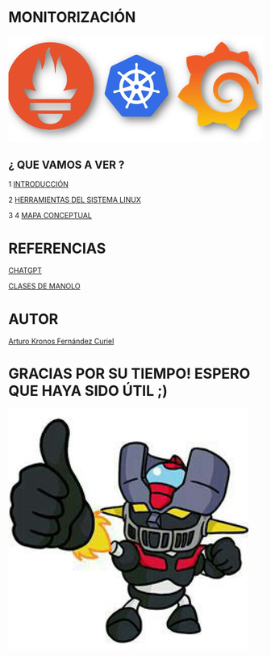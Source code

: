 # MONITORIZACIÓN

 ![portada](img/portada.jpg)

## ¿ QUE VAMOS A VER ?

1 [INTRODUCCIÓN](INTRODUCCION.md)

2 [HERRAMIENTAS DEL SISTEMA LINUX](PROCESOS.md)

3 
4 [MAPA CONCEPTUAL](img/mapa2.png)

# REFERENCIAS

 [CHATGPT](https://www.chatgpt.com)
 
 [CLASES DE MANOLO](https://blogsaverroes.juntadeandalucia.es/iesrodrigocaro/)

 # AUTOR
 [Arturo Kronos Fernández Curiel ](https://github.com/ArturoKronos)

 # GRACIAS POR SU TIEMPO! ESPERO QUE HAYA SIDO ÚTIL ;)

 ![maz](img/maz.jpg)
